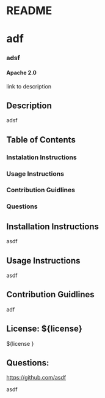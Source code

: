 # README
# adf
### adsf
#### Apache 2.0
link to description

## Description

adsf

## Table of Contents
### Instalation Instructions
### Usage Instructions
### Contribution Guidlines
### Questions

## Installation Instructions

asdf

## Usage Instructions

asdf

## Contribution Guidlines

adf

## License: ${license}

${license }

## Questions: 

https://github.com/asdf

asdf